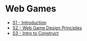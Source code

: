 # Web Games

* [S1 - Introduction](exports/WG-S1-Introduction.html)
* [S2 - Web Game Design Principles](exports/WG-S2-Design-Principles.html)
* [S3 - Intro to Construct](exports/WG-S3-Intro-to-Construct.html)